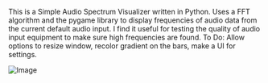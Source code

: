 This is a Simple Audio Spectrum Visualizer written in Python.
Uses a FFT algorithm and the pygame library to display frequencies of audio data from the current default audio input.
I find it useful for testing the quality of audio input equipment to make sure high frequencies are found.
To Do: Allow options to resize window, recolor gradient on the bars, make a UI for settings.

![Image](https://github.com/user-attachments/assets/994e80e6-669e-4b21-9167-c844d6e6d135)
